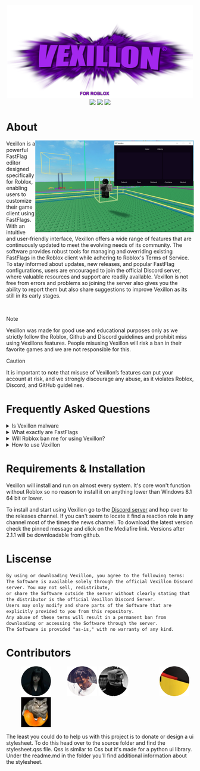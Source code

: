 <p align="center">
  <img src="https://raw.githubusercontent.com/phoubia/vexillon/refs/heads/main/pics/vexillonthumb.png" height="250" width="500">
  <br>
<img src="https://img.shields.io/badge/liscense-custom-orange">
  <img src="https://img.shields.io/badge/version-2.1.1-green">
  <img src="https://img.shields.io/badge/language-python-blue">
</p>

# About
<img src="https://raw.githubusercontent.com/phoubia/vexillon/refs/heads/main/pics/vexillondemonstration.PNG" align="right" width="426">
Vexillon is a powerful FastFlag editor designed specifically for Roblox, enabling users to customize their game client using FastFlags. With an intuitive and user-friendly interface, Vexillon offers a wide range of features that are continuously updated to meet the evolving needs of its community. The software provides robust tools for managing and overriding existing FastFlags in the Roblox client while adhering to Roblox's Terms of Service. To stay informed about updates, new releases, and popular FastFlag configurations, users are encouraged to join the official Discord server, where valuable resources and support are readily available. Vexillon is not free from errors and problems so joining the server also gives you the ability to report them but also share suggestions to improve Vexillon as its still in its early stages.
<p>‎ </p>

> [!NOTE]
> Vexillon was made for good use and educational purposes only as we strictly follow the Roblox, Github and Discord guidelines and prohibit miss using Vexillons features. People misusing Vexillon
> will risk a ban in their favorite games and we are not responsible for this.

> [!CAUTION]
> It is important to note that misuse of Vexillon’s features can put your account at risk, and we strongly discourage any
> abuse, as it violates Roblox, Discord, and GitHub guidelines.

# Frequently Asked Questions

<details>
<summary>Is Vexillon malware</summary>
<hr>
<img src="https://raw.githubusercontent.com/phoubia/vexillon/refs/heads/main/pics/warning.png" align="right" width="200">
No, Vexillon is 100% safe and does not contain any kind of malware. All the anti virus solutions flagging our program are powered by an artificial intelligence learning systems which means that there ai isn't educated enough to know that the kind of behavior Vexillon performs shouldn't imidtely be flagged as a virus. Microsoft Defender will show you a popup similar as the one on the right side because we do not have a certificate to know that we're a trusted developer group. They are trying to protect your system from potential malware which is very good. To bypass this click read more and run anyway to run Vexillon. Feel free to run it through any other kind of anti virus solution!

<br>
  
</details>

<details>
<summary>What exactly are FastFlags</summary>
<hr>
<img src="https://github.com/phoubia/vexillon/blob/main/pics/vexillonlowquality.png" align="right" width="385">

FastFlags are tools created by Roblox engineers to control how the client works, enabling adjustments without full updates. They allow features to be enabled, values changed, or processes skipped, but improper use can cause performance issues or bugs. 

Players can override FastFlags to improve performance, such as reducing textures or render distance for smoother gameplay on low-end systems. The screenshot provided on the right side demonstrates someone using a popular low quality FastFlags preset. However, importing large lists or altering physics can lead to bans or crashes. Use them responsibly and fully understand their function before making changes.

All FastFlags are listen on <a href="https://github.com/MaximumADHD/Roblox-Client-Tracker/blob/roblox/FVariables.txt">this</a> file in a repository made by MaximumADHD. Vexillon is not responsible for bans caused by Roblox games that have an anti-cheat. Roblox games without an anti cheat won't get you banned for using FastFlags.
<br>

</details>

<details>
<summary>Will Roblox ban me for using Vexillon?</summary>
<hr>
Practically, no. Roblox can't just ban people for using FastFlags as they're in quite a hard situation at the moment to knowing for what reason people are using fastflags. Just banning anyone using FastFlags would be pretty harsh and unfair because everyone has their own reasons. Games inside of roblox can detect when your character preforms suspicoius activities like having very high jumps or whatever.

<br>

</details>

<details>
<summary>How to use Vexillon</summary>
...
</details>

# Requirements & Installation

Vexillon will install and run on almost every system. It's core won't function without Roblox so no reason to install it on anything lower than Windows 8.1 64 bit or lower.

To install and start using Vexillon go to the <a href="https://discord.gg/2FmzCe7NeG">Discord server</a> and hop over to the releases channel. If you can't seem to locate it find a reaction role in any channel most of the times the news channel. To download the latest version check the pinned message and click on the Mediafire link. Versions after 2.1.1 will be downloadable from github.

# Liscense

```
By using or downloading Vexillon, you agree to the following terms:
The Software is available solely through the official Vexillon Discord server. You may not sell, redistribute,
or share the Software outside the server without clearly stating that the distributor is the official Vexillon Discord Server.
Users may only modify and share parts of the Software that are explicitly provided to you from this repository.
Any abuse of these terms will result in a permanent ban from downloading or accessing the Software through the server.
The Software is provided "as-is," with no warranty of any kind.
```

# Contributors
<img src="https://raw.githubusercontent.com/phoubia/vexillon/refs/heads/main/pics/222contrib.png" alt="contributor3" style="width:80px; height:80px; margin-left: 40px;"> <img src="https://raw.githubusercontent.com/phoubia/vexillon/refs/heads/main/pics/blakecontributer.png" alt="contributor1" style="width:80px; height:80px; margin-left: 40px;"> <img src="https://raw.githubusercontent.com/phoubia/vexillon/refs/heads/main/pics/phobiacontributer.png" alt="contributor" style="width:80px; height:80px; margin-right: 40px;"> <img src="https://raw.githubusercontent.com/phoubia/vexillon/refs/heads/main/pics/noobcontributer.png" alt="contributor2" style="width:80px; height:80px; margin-left: 40px;"> <img src="https://raw.githubusercontent.com/phoubia/vexillon/refs/heads/main/pics/stormcontrib.png" alt="contributor2" style="width:80px; height:80px; margin-left: 40px;">


The least you could do to help us with this project is to donate or design a ui stylesheet. To do this head over to the source folder and find the stylesheet.qss file. Qss is similar to Css but it's made for a python ui library. Under the readme.md in the folder you'll find additional information about the stylesheet.
